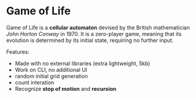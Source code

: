 # Game of Life
Game of Life is a **cellular automaton** devised by the British mathematician *John Horton Conway* in 1970.
It is a zero-player game, meaning that its evolution is determined by its initial state, requiring no further input.

Features:
- Made with no external libraries (extra lightweight, 5kb)
- Work on CLI, no additional UI
- random initial grid generation
- count interation
- Recognize **stop of motion** and **recursion**

